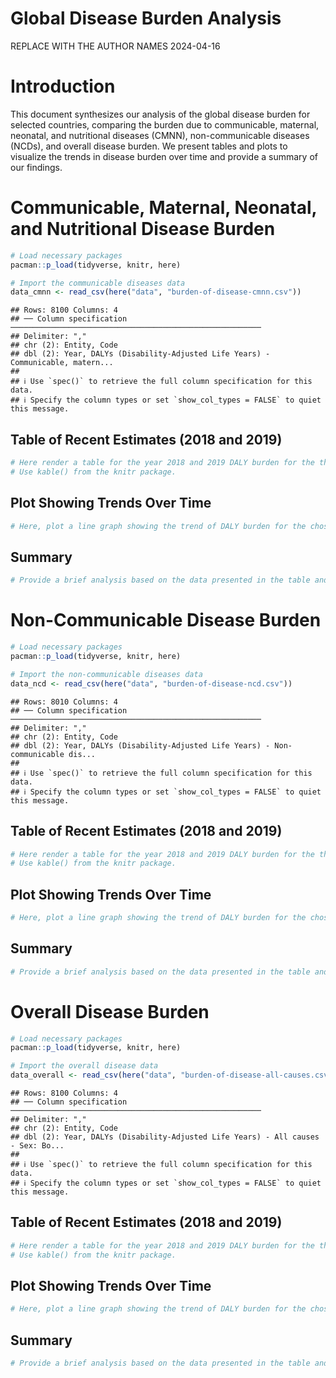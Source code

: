 Global Disease Burden Analysis
================
REPLACE WITH THE AUTHOR NAMES
2024-04-16

# Introduction

This document synthesizes our analysis of the global disease burden for
selected countries, comparing the burden due to communicable, maternal,
neonatal, and nutritional diseases (CMNN), non-communicable diseases
(NCDs), and overall disease burden. We present tables and plots to
visualize the trends in disease burden over time and provide a summary
of our findings.

# Communicable, Maternal, Neonatal, and Nutritional Disease Burden

``` r
# Load necessary packages
pacman::p_load(tidyverse, knitr, here)

# Import the communicable diseases data
data_cmnn <- read_csv(here("data", "burden-of-disease-cmnn.csv"))
```

    ## Rows: 8100 Columns: 4
    ## ── Column specification ────────────────────────────────────────────────────────
    ## Delimiter: ","
    ## chr (2): Entity, Code
    ## dbl (2): Year, DALYs (Disability-Adjusted Life Years) - Communicable, matern...
    ## 
    ## ℹ Use `spec()` to retrieve the full column specification for this data.
    ## ℹ Specify the column types or set `show_col_types = FALSE` to quiet this message.

## Table of Recent Estimates (2018 and 2019)

``` r
# Here render a table for the year 2018 and 2019 DALY burden for the three countries 
# Use kable() from the knitr package.
```

## Plot Showing Trends Over Time

``` r
# Here, plot a line graph showing the trend of DALY burden for the chosen countries over time. You can use ggplot2 to create this plot. Each country's line should be a different color.
```

## Summary

``` r
# Provide a brief analysis based on the data presented in the table and chart. Highlight any significant findings or patterns. About 3 sentences
```

# Non-Communicable Disease Burden

``` r
# Load necessary packages
pacman::p_load(tidyverse, knitr, here)

# Import the non-communicable diseases data
data_ncd <- read_csv(here("data", "burden-of-disease-ncd.csv"))
```

    ## Rows: 8010 Columns: 4
    ## ── Column specification ────────────────────────────────────────────────────────
    ## Delimiter: ","
    ## chr (2): Entity, Code
    ## dbl (2): Year, DALYs (Disability-Adjusted Life Years) - Non-communicable dis...
    ## 
    ## ℹ Use `spec()` to retrieve the full column specification for this data.
    ## ℹ Specify the column types or set `show_col_types = FALSE` to quiet this message.

## Table of Recent Estimates (2018 and 2019)

``` r
# Here render a table for the year 2018 and 2019 DALY burden for the three countries 
# Use kable() from the knitr package.
```

## Plot Showing Trends Over Time

``` r
# Here, plot a line graph showing the trend of DALY burden for the chosen countries over time. You can use ggplot2 to create this plot. Each country's line should be a different color.
```

## Summary

``` r
# Provide a brief analysis based on the data presented in the table and chart. Highlight any significant findings or patterns. About 3 sentences
```

# Overall Disease Burden

``` r
# Load necessary packages
pacman::p_load(tidyverse, knitr, here)

# Import the overall disease data
data_overall <- read_csv(here("data", "burden-of-disease-all-causes.csv"))
```

    ## Rows: 8100 Columns: 4
    ## ── Column specification ────────────────────────────────────────────────────────
    ## Delimiter: ","
    ## chr (2): Entity, Code
    ## dbl (2): Year, DALYs (Disability-Adjusted Life Years) - All causes - Sex: Bo...
    ## 
    ## ℹ Use `spec()` to retrieve the full column specification for this data.
    ## ℹ Specify the column types or set `show_col_types = FALSE` to quiet this message.

## Table of Recent Estimates (2018 and 2019)

``` r
# Here render a table for the year 2018 and 2019 DALY burden for the three countries 
# Use kable() from the knitr package.
```

## Plot Showing Trends Over Time

``` r
# Here, plot a line graph showing the trend of DALY burden for the chosen countries over time. You can use ggplot2 to create this plot. Each country's line should be a different color.
```

## Summary

``` r
# Provide a brief analysis based on the data presented in the table and chart. Highlight any significant findings or patterns. About 3 sentences
```
